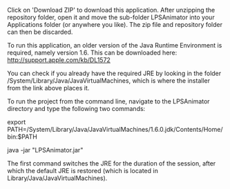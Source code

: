 Click on 'Download ZIP' to download this application.  After unzipping the repository folder, open it and move the sub-folder LPSAnimator into your Applications folder (or anywhere you like).  The zip file and repository folder can then be discarded.

To run this application, an older version of the Java Runtime Environment is required, namely version 1.6.  This can be downloaded here: http://support.apple.com/kb/DL1572

You can check if you already have the required JRE by looking in the folder /System/Library/Java/JavaVirtualMachines, which is where the installer from the link above places it.

To run the project from the command line, navigate to the LPSAnimator directory and type the following two commands:

export PATH=/System/Library/Java/JavaVirtualMachines/1.6.0.jdk/Contents/Home/bin:$PATH

java -jar "LPSAnimator.jar"

The first command switches the JRE for the duration of the session, after which the default JRE is restored (which is located in Library/Java/JavaVirtualMachines).
